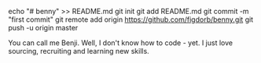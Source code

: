echo "# benny" >> README.md
git init
git add README.md
git commit -m "first commit"
git remote add origin https://github.com/figdorb/benny.git
git push -u origin master
                
You can call me Benji.
Well, I don't know how to code - yet. I just love sourcing, recruiting and learning new skills.
